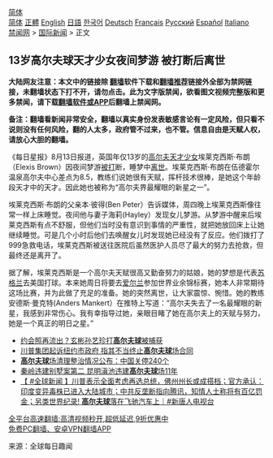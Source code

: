  <!-- 面包屑导航 --> <div class="breadcrumb"><!-- GTranslate: https://gtranslate.io/ -->  <div class="switcher notranslate">  <div class="selected">  <a href="#" onclick="return false;"> 简体</a>  </div>  <div class="option">  <a href="https://www.bannedbook.org" onclick="doGTranslate('zh-CN|zh-CN');jQuery('div.switcher div.selected a').html(jQuery(this).html());return false;" title="简体中文" class="nturl selected"> 简体</a>  <a href="https://www.bannedbook.org/zh-tw/" onclick="doGTranslate('zh-CN|zh-TW');jQuery('div.switcher div.selected a').html(jQuery(this).html());return false;" title="繁體中文" class="nturl"> 正體</a>  <a href="https://www.bannedbook.org/en/" onclick="doGTranslate('zh-CN|en');jQuery('div.switcher div.selected a').html(jQuery(this).html());return false;" title="English" class="nturl"> English</a>  <a href="https://www.bannedbook.org/ja/" onclick="doGTranslate('zh-CN|ja');jQuery('div.switcher div.selected a').html(jQuery(this).html());return false;" title="日本語" class="nturl"> 日語</a>  <a href="https://www.bannedbook.org/ko/" onclick="doGTranslate('zh-CN|ko');jQuery('div.switcher div.selected a').html(jQuery(this).html());return false;" title="한국어" class="nturl"> 한국어</a>  <a href="https://www.bannedbook.org/de/" onclick="doGTranslate('zh-CN|de');jQuery('div.switcher div.selected a').html(jQuery(this).html());return false;" title="Deutsch" class="nturl"> Deutsch</a>  <a href="https://www.bannedbook.org/fr/" onclick="doGTranslate('zh-CN|fr');jQuery('div.switcher div.selected a').html(jQuery(this).html());return false;" title="Français" class="nturl"> Français</a>  <a href="https://www.bannedbook.org/ru/" onclick="doGTranslate('zh-CN|ru');jQuery('div.switcher div.selected a').html(jQuery(this).html());return false;" title="Русский" class="nturl"> Русский</a>  <a href="https://www.bannedbook.org/es/" onclick="doGTranslate('zh-CN|es');jQuery('div.switcher div.selected a').html(jQuery(this).html());return false;" title="Español" class="nturl"> Español</a>  <a href="https://www.bannedbook.org/it/" onclick="doGTranslate('zh-CN|it');jQuery('div.switcher div.selected a').html(jQuery(this).html());return false;" title="Italiano" class="nturl"> Italiano</a>  </div>  </div>      <div class='breadcrumb-sub'><!-- Breadcrumb NavXT 6.3.0 --> <a href="https://www.bannedbook.org/" class="home">禁闻网</a> &gt; <a href="https://www.bannedbook.org/bnews/worldnews/" class="category">国际新闻</a> &gt; 正文</div></div><h2>13岁高尔夫球天才少女夜间梦游 被打断后离世</h2> <p class="notice"><b>大陆网友注意：本文中的链接除 <a href="https://github.com/bannedbook/fanqiang" >翻墙</a>软件下载和<a href="https://github.com/killgcd/justmysocks/blob/master/README.md">翻墙推荐</a>链接外全部为禁网链接，未翻墙状态下打不开，请勿点击。此为文字版禁闻，欲看图文视频完整版和更多禁闻，请下载<a href="https://github.com/bannedbook/fanqiang">翻墙软件或APP</a>后翻墙上禁闻网。</p><p>备注：翻墙看新闻非常安全，翻墙以真实身份发表敏感言论有一定风险，但只看不说则没有任何风险，翻的人太多，政府管不过来，也不管。信息自由是天赋人权，请放心大胆的翻墙。</b></p>  <div class="entry"> <p id="conimg">《每日星报》8月13日报道，英国年仅13岁的<a href="https://www.bannedbook.org/bnews/tag/%E9%AB%98%E5%B0%94%E5%A4%AB/" class="st_tag internal_tag" rel="tag" title="标签 高尔夫 下的日志">高尔夫</a><a href="https://www.bannedbook.org/bnews/tag/%e5%a4%a9%e6%89%8d/" class="st_tag internal_tag" rel="tag" title="标签 天才 下的日志">天才</a><a href="https://www.bannedbook.org/bnews/tag/%e5%b0%91%e5%a5%b3/" class="st_tag internal_tag" rel="tag" title="标签 少女 下的日志">少女</a>埃莱克西斯·布朗（Elexis Brown）因夜间梦游<a href="https://www.bannedbook.org/bnews/tag/%E8%A2%AB%E6%89%93/" class="st_tag internal_tag" rel="tag" title="标签 被打 下的日志">被打</a>断，睡梦中<a href="https://www.bannedbook.org/bnews/tag/%E7%A6%BB%E4%B8%96/" class="st_tag internal_tag" rel="tag" title="标签 离世 下的日志">离世</a>。埃莱克西斯·布朗在伍德霍尔温泉高尔夫中心差点为8.5，教练们说她很有天赋，挥杆技术很棒，是她这个年龄段天才中的天才。因此她也被称为“高尔夫界最耀眼的新星之一”。</p> <p>埃莱克西斯·布朗的父亲本·彼得(Ben Peter）告诉媒体，周四晚上埃莱克西斯像往常一样上床睡觉。夜间他与妻子海莉(Hayley）发现女儿梦游。从梦游中醒来后埃莱克西斯有点不舒服，但他们当时没有意识到事情的严重性，就把她放回床上让她继续睡觉。可是几个小时后他们去唤醒女儿时发现她已经没有了反应。他们拨打了999急救电话，埃莱克西斯被送往医院后虽然医护人员尽了最大的努力去抢救，但最终还是离开了。</p>  <p>据了解，埃莱克西斯是一个高尔夫天赋很高又勤奋努力的姑娘，她的梦想是代表<a href="https://www.bannedbook.org/bnews/tag/%e8%8b%8f%e6%a0%bc%e5%85%b0/" class="st_tag internal_tag" rel="tag" title="标签 苏格兰 下的日志">苏格兰</a>去美国打球。本来她周日将要去<a href="https://www.bannedbook.org/bnews/tag/%e7%88%b1%e5%b0%94%e5%85%b0/" class="st_tag internal_tag" rel="tag" title="标签 爱尔兰 下的日志">爱尔兰</a>参加世界业余锦标赛，她本人非常期待这场比赛，并为此做了充足的准备。她的突然离世，让大家震惊、惋惜。她的教练安德斯·曼克特(Anders Mankert）在推特上写道：“高尔夫失去了一名最耀眼的新星，我感到非常伤心。我有幸指导过她，亲眼目睹了她在高尔夫上的天赋与努力，她是一个真正的明日之星。”</p> <ul class='op-related-articles' title='相关阅读'> <li><a href='https://www.bannedbook.org/bnews/yule/20210806/1601042.html' target='_blank'>约会照再流出？玄彬孙艺珍打<b>高尔夫球</b>被捕获</a></li> <li><a href='https://www.bannedbook.org/bnews/cnnews/20210623/1572258.html' target='_blank'>川普集团起诉纽约市政府 指其不当终止<b>高尔夫球</b>场合同</a></li> <li><a href='https://www.bannedbook.org/bnews/baitai/20210515/1546929.html' target='_blank'><b>高尔夫球</b>场清理整治情况公布：中国关停240个</a></li> <li><a href='https://www.bannedbook.org/bnews/cbnews/20210510/1543075.html' target='_blank'>秦岭违建别墅案第二 昆明滇池违建<b>高尔夫球</b>场11年</a></li> <li><a href='https://www.bannedbook.org/bnews/bannedvideo/20210430/1536558.html' target='_blank'>【 #全球新闻 】川普表示全面考虑再选总统，佛州州长或成搭档；官方承认：印度变异毒株已进入大陆城市；中共反垄断指向腾讯，知情人士称将有百亿罚金；另类世界纪录! <b>高尔夫球</b>落在飞驰汽车上｜#新唐人电视台</a></li> </ul> <p class="texttj"> <a href="https://github.com/bannedbook/fanqiang/wiki/V2ray%E6%9C%BA%E5%9C%BA" target="_blank">全平台高速翻墙:高清视频秒开,超低延迟,9折优惠中</a><br/> <a href="https://github.com/bannedbook/fanqiang/wiki/%E7%A6%81%E9%97%BB%E7%BD%91%E5%AE%89%E5%8D%93%E7%BF%BB%E5%A2%99%E6%96%B0%E9%97%BBAPP" target="_blank">免费PC翻墙、安卓VPN翻墙APP</a></p> <p> 来源：全球每日趣闻 </p><a name='sharetosocial'></a>  <div style="margin-bottom:5px;padding-bottom:5px;clear:both"> <div id="archive-pix-1" class="banner-ads"> <!-- AuctionX Display platform tag START --> <div id="26318x728x90x621x_ADSLOT2" clicktrack="%%CLICK_URL_ESC%%"></div> <!-- AuctionX Display platform tag END --> </div> <div id="archive-pix-2" class="banner-ads"> <!-- AuctionX Display platform tag START --> <div id="26315x300x250x621x_ADSLOT2" clicktrack="%%CLICK_URL_ESC%%"></div> <!-- AuctionX Display platform tag END --> </div> </div>  <div id="archive-pix-1" class="banner-ads"> <!-- AuctionX Display platform tag START --> <div id="26318x728x90x621x_ADSLOT3" clicktrack="%%CLICK_URL_ESC%%"></div> <!-- AuctionX Display platform tag END --> </div> </div><!--END ENTRY--> 